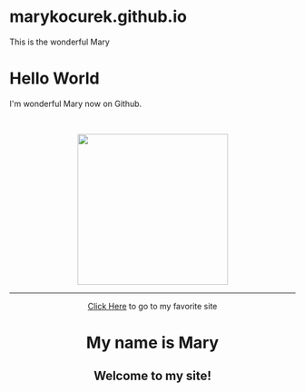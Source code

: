 # marykocurek.github.io
This is the wonderful Mary
<!DOCTYPE html>
<html>
<body>
<h1>Hello World</h1>
<p>I'm wonderful Mary now on Github.</p>
<p>&nbsp;</p>

<center><img src="￼" width="265" height="266" align="BOTTOM" /></center><hr />

<p style="text-align: center;"><a href="https://www.netflix.com/browse">Click Here</a> to go to my favorite site</p>

<h1 style="text-align: center;">My name is Mary</h1>

<h2 style="text-align: center;">Welcome to my site!</h2>

<body bgcolor = "LightPink”>

<p><strong>About Me</strong></p>

<p> Hi! Thanks for visiting my site! I am a freshman at the University of Texas at Austin. I grew up in Austin, Texas and I am glad I get to go to college here. My favorite things to do include spending time with friends and family, watching movies, and cooking. I made this site from some super confusing code that I learned about in my MIS class. The class is fun and interesting and I am learning a lot. <br /><br /></p>

</body>

<hr />

</body>
</html>
